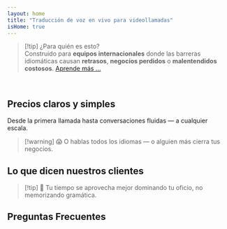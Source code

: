 ```yaml
---
layout: home
title: "Traducción de voz en vivo para videollamadas"
isHome: true
---
```


<!-- title: "Videollamadas potenciadas por interpretación simultánea" -->
<!-- text="Habla tu idioma nativo. Escucha a todos los demás — como si también lo hablaran." -->

<HeroSection
  title="Reúnete en **Cualquier** Idioma"
  text="Traducción de voz en vivo en videollamadas — **sin** retrasos, **sin** negocios perdidos, **sin** barreras idiomáticas.">

  <!-- <AuthButton text="Escucha la diferencia" buttonClass="brand"/> -->
  <AuthButton text="Pruébalo en tu idioma" buttonClass="brand"/>
</HeroSection>

<span id="1"></span>
<FeatureBlock :card="{
  title: 'Traducción ≠ Comprensión. Esto es lo que sigue.',
  details: 'Sin importar el idioma, **tu voz es escuchada — y comprendida** — como si compartieras la misma lengua.',
    items: [
      '✧ Naturalmente, en [tiempo real](./product/overview/how-it-works), y sin subtítulos o retrasos.',
      '✧ La interpretación impulsada por IA captura el tono, la intención y la terminología específica de la industria.',
    ],
  link: './product/overview/what-is-intermind',
  src: {
    light: '/media-kit/animals-cartoon-3-2.png',
    dark: '/1d.png',
  },
  inversion: false
}" />

<span id="2"></span>
<FeatureBlock :card="{
    title: 'La Mente Dentro de Tus Reuniones',
    details: 'InterMind convierte cada llamada multilingüe en conocimiento claro y consultable.',
    items: [
      '✧ **Pregunta cualquier cosa** — la IA encuentra respuestas **en todas tus reuniones**.',
      '✧ Extrae automáticamente tareas, responsables y fechas límite.',
      '✧ Resume puntos clave en cualquier idioma — al instante.',
    ],
    link: './product/overview/how-it-works#🧩-deep-memory-deep-understanding',
    src: {
      light: '/2l.png',
      dark: '/2d.png',
    },
    inversion: true
  }" />

<span id="3"></span>
<FeatureBlock :card="{
    title: 'Construido para Reuniones Serias — No Solo para Conversar',
    details: 'InterMind es una [plataforma de videorreuniones de grado profesional](./product/overview/video-meeting-platform), no un complemento ligero o plugin.',
    items: [
      '✧ Resolución 1080p, supresión inteligente de ruido, programación, moderación, compartir pantalla, grabación, subtitulado, chat de participantes e integración de calendario — todo integrado, **listo para usar**.',
    ],
    link: './product/overview/video-meeting-platform',
    src: {
      light: '/3l.mp4',
      dark: '/3d.mp4',
    },
    inversion: false
  }" />

<span id="4"></span>
<FeatureBlock
  :card="{
    title: 'Privacidad Donde Importa',
    details:
      'InterMind está construido para conversaciones críticas de confianza — donde la privacidad y el control importan más.',
    items: [
      '✧ [Zonas de Privacidad](./product/overview/privacy-architecture) — UE, EE.UU., Sudeste Asiático',
      '✧ **Cero entrenamiento de datos**. Sin acceso de terceros.'
    ],
    link: './product/overview/privacy-architecture',
    src: {
      light: '/4l.png',
      dark: '/4d.png',
    },
    inversion: true
  }"
/>

> [!tip] ¿Para quién es esto?  
> Construido para **equipos internacionales** donde las barreras idiomáticas causan **retrasos**, **negocios perdidos** o **malentendidos costosos**. [Aprende más ...](./product/overview/markets)

<br>

<span id="Pricing"></span>

## Precios claros y simples

Desde la primera llamada hasta conversaciones fluidas — a cualquier escala.

<PricingPlans :plans="[
  {
    title: '**Básico** &nbsp 1 usuario',
    price: '**Gratis**',
    details: 'no se requiere tarjeta de crédito',
    items: [
      '**25** reuniones',
      '**100** participantes en videollamadas [💬](#3)',
      '**30** GB de almacenamiento compartido por usuario',
      'Buscar en todas tus reuniones [💬](#2)',
      'Interpretación simultánea [💬](#1)',
    ],
  },
  {
    title: '**Pro**  &nbsp 1-99 usuarios',
    price: '**$20** /mes/usuario, facturado anualmente',
    details: 'o $25 facturado mensualmente',
    items: [
      '**Ilimitadas** reuniones',
      '**150** participantes en videollamadas [💬](#3)',
      '**2** TB de almacenamiento compartido por usuario',
      'Buscar en todas tus reuniones [💬](#2)',
      'Interpretación simultánea [💬](#1)',
    ],
  },
  {
    title: '**Empresarial** &nbsp 100+ usuarios',
    price: '**Precios personalizados**',
    details: 'Diseñado para la privacidad',
    items: [
      '**Ilimitadas** reuniones',
      '**500** participantes en videollamadas [💬](#3)',
      '**5** TB de almacenamiento compartido por usuario',
      'Buscar en todas tus reuniones [💬](#2)',
      'Interpretación simultánea [💬](#1)',
      '**Zonas de privacidad** [💬](#4)',
    ],
  }
]">
<AuthButton text="Prueba gratis" buttonClass="alt"/>
<AuthButton text="Comprar ahora" buttonClass="brand" mode="checkout"/>
<ContactFormModalNav buttonText="Habla con nuestro equipo" buttonClass="alt"/>
</PricingPlans>

> [!warning] 😱 O hablas todos los idiomas — o alguien más cierra tus negocios.

<span id="Testimonials"></span>

## Lo que dicen nuestros clientes

<AutoScrollTestimonials testimonialsUrl="/testimonials.json"/>

> [!tip] 🥇 Tu tiempo se aprovecha mejor dominando tu oficio, no memorizando gramática.

<span id="FAQ"></span>

## Preguntas Frecuentes

<AccordionGroup :items="
[
  {
    q: '¿Qué idiomas admite InterMind para interpretación?',
    a: 'InterMind admite **interpretación en tiempo real** en los siguientes 19 idiomas:<br><br>- العربية (ar) – Árabe<br>- Čeština (cs) – Checo<br>- Deutsch (de) – Alemán<br>- English (en) – Inglés<br>- Español (es) – Español<br>- Français (fr) – Francés<br>- हिन्दी (hi) – Hindi<br>- Magyar (hu) – Húngaro<br>- Italiano (it) – Italiano<br>- 日本語 (ja) – Japonés<br>- 한국어 (ko) – Coreano<br>- Nederlands (nl) – Holandés<br>- Polski (pl) – Polaco<br>- Português (pt) – Portugués<br>- Русский (ru) – Ruso<br>- Türkçe (tr) – Turco<br>- 中文 (zh) – Chino<br>- עברית (he) – Hebreo<br>- ไทย (th) – Tailandés<br><br>Estamos expandiendo continuamente esta lista — se agregan nuevos idiomas con cada lanzamiento principal.'
  },
  {
    q: '¿Qué es un usuario con licencia y qué es un participante?',
    a: 'Un *usuario con licencia* tiene una licencia de reunión gratuita o de pago y puede programar reuniones dentro de los límites de su plan. Los *participantes* son invitados — **no necesitan una cuenta o licencia** para unirse y pueden conectarse desde cualquier dispositivo **de forma gratuita**.'
  },
  {
    q: '¿Cuántas personas pueden usar una licencia de InterMind?',
    a: 'Cada *usuario con licencia* puede organizar **reuniones ilimitadas**. Si varios miembros del equipo necesitan organizar reuniones simultáneamente, cada uno necesitará su propia licencia.'
  },
  {
    q: '¿Cuál es la duración máxima de una reunión?',
    a: 'Las reuniones pueden durar hasta **24 horas** en todos los planes.'
  },
  {
    q: '¿Hay un límite en el número de reuniones que puedo organizar?',
    a: 'El plan *Básico Gratuito* incluye **25 reuniones gratuitas**. Los planes *Pro* y *Business* ofrecen reuniones ilimitadas con más participantes y control.'
  },
  {
    q: '¿Cómo garantiza InterMind la privacidad y seguridad de los datos?',
    a: 'InterMind es **privado por diseño**. Todos los datos se procesan y almacenan dentro de tu **Zona de Privacidad** seleccionada — _UE_, _EE.UU._, o _Asia_. Cumplimos con [**GDPR**](https://gdpr.eu), [**CCPA**](https://oag.ca.gov/privacy/ccpa), y UAE PDPL, y **nunca usamos tu contenido** para entrenamiento o acceso de terceros. El control avanzado de [Zona de Privacidad](./product/overview/privacy-architecture) está disponible en el plan **Business**.'
  },
  {
    q: '¿Puedo probar InterMind antes de comprar un plan?',
    a: 'Por supuesto. El plan *Básico Gratuito* te da acceso completo a las funciones principales con **25 reuniones gratuitas** — incluyendo **interpretación simultánea** y **búsqueda de reuniones**. No se requiere tarjeta de crédito. Actualiza en cualquier momento.'
  },
  {
    q: '¿Qué pasa si necesito ayuda o soporte?',
    a: 'El soporte está disponible a través de nuestro [centro de ayuda](./resources/help). Los usuarios *Business* obtienen **soporte prioritario** con un contacto dedicado.'
  },
  {
    q: '¿Cómo gestiono mi suscripción (actualizar, degradar o cancelar)?',
    a: 'Puedes cambiar tu plan en cualquier momento a través de la **configuración de tu cuenta**. Los cambios toman efecto **inmediatamente**. Para cancelaciones, los *planes mensuales* se cancelan al final del ciclo de facturación. Los *planes anuales* pueden cancelarse para un **reembolso prorrateado**.'
  },
  {
    q: '¿Qué idiomas admite InterMind para interpretación?',
    a: 'Admitimos **más de 100 idiomas** con interpretación en tiempo real. La lista sigue creciendo — consulta nuestro sitio web para actualizaciones.'
  },
  {
    q: '¿Puedo usar InterMind para webinars o eventos grandes?',
    a: 'Sí. Los planes *Pro* y *Business* son ideales para **reuniones grandes y webinars** — con soporte para hasta **500 participantes** en *Business*.'
  },
]
"/>

<HomeFooter :columns="[
  {
    title: 'PRODUCTO',
    links: [
      { text: 'Descripción general', link: './product/overview/what-is-intermind' },
      { text: 'Primeros pasos', link: './product/guide/getting-started' },
      { text: 'Testimonios', link: '#testimonials' },
      { text: 'Precios', link: '#Pricing' },
    ]
  },
  {
    title: 'SOPORTE',
    links: [
      { text: 'Obtener soporte', link: './resources/help' },
      { text: 'FAQ', link: '#FAQ' },
      { text: 'Estado del servicio', link: 'https://status.mind.com/' },
      { text: 'Política de privacidad', link: './resources/company/Privacy-Policy' },
      { text: 'Guía legal de IA', link: './resources/company/Legal-Regulations-for-AI-Services' },
      // { text: 'Privacy Settings', link: '#' },
    ]
  },
  {
    title: 'RECURSOS',
    links: [
      // { text: 'Blog', link: './blog' },
      { text: 'Recursos de marca', link: './resources/media-kit' },
      { text: 'Documentación API IA / LLM', link: 'https://mind.com/llms-full.txt' },
    ]
  },
  {
    title: 'EMPRESA',
    links: [
      { text: 'Acerca de', link: './resources/company/about' },
      { text: 'Equipo', link: './resources/company/team' },
      // { text: 'Careers', link: './resources/company/careers' },
      { text: 'Contactos', link: './resources/company/contacts' }
    ]
  },
]" />
